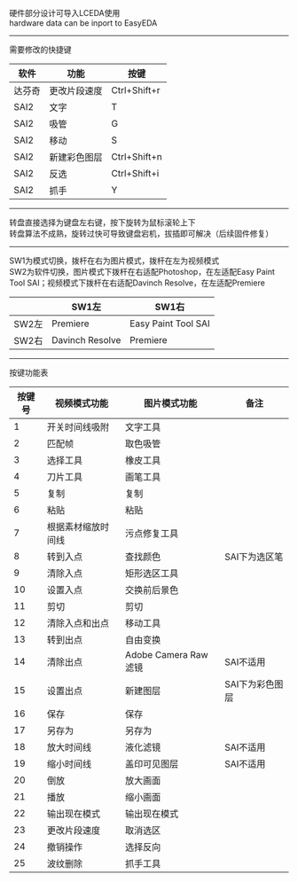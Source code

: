 硬件部分设计可导入LCEDA使用  
hardware data can be inport to EasyEDA  
****
需要修改的快捷键  

|软件|功能|按键|
|----|----|----|
|达芬奇|更改片段速度|Ctrl+Shift+r|
|SAI2|文字|T|
|SAI2|吸管|G|
|SAI2|移动|S|
|SAI2|新建彩色图层|Ctrl+Shift+n|
|SAI2|反选|Ctrl+Shift+i|
|SAI2|抓手|Y|
***
转盘直接选择为键盘左右键，按下旋转为鼠标滚轮上下  
转盘算法不成熟，旋转过快可导致键盘宕机，拔插即可解决（后续固件修复）
***
SW1为模式切换，拨杆在右为图片模式，拨杆在左为视频模式  
SW2为软件切换，图片模式下拨杆在右适配Photoshop，在左适配Easy Paint Tool SAI；视频模式下拨杆在右适配Davinch Resolve，在左适配Premiere  

||SW1左|SW1右|
|----|----|----|
|SW2左|Premiere|Easy Paint Tool SAI|
|SW2右|Davinch Resolve|Premiere|
***
按键功能表 
 
|按键号|视频模式功能|图片模式功能|备注|
|----|----|----|----|
|1|开关时间线吸附|文字工具||
|2|匹配帧|取色吸管||
|3|选择工具|橡皮工具||
|4|刀片工具|画笔工具||
|5|复制|复制||
|6|粘贴|粘贴||
|7|根据素材缩放时间线|污点修复工具||
|8|转到入点|查找颜色|SAI下为选区笔|
|9|清除入点|矩形选区工具||
|10|设置入点|交换前后景色||
|11|剪切|剪切||
|12|清除入点和出点|移动工具||
|13|转到出点|自由变换||
|14|清除出点|Adobe Camera Raw滤镜|SAI不适用|
|15|设置出点|新建图层|SAI下为彩色图层|
|16|保存|保存||
|17|另存为|另存为||
|18|放大时间线|液化滤镜|SAI不适用|
|19|缩小时间线|盖印可见图层|SAI不适用|
|20|倒放|放大画面||
|21|播放|缩小画面||
|22|输出现在模式|输出现在模式||
|23|更改片段速度|取消选区||
|24|撤销操作|选择反向||
|25|波纹删除|抓手工具||